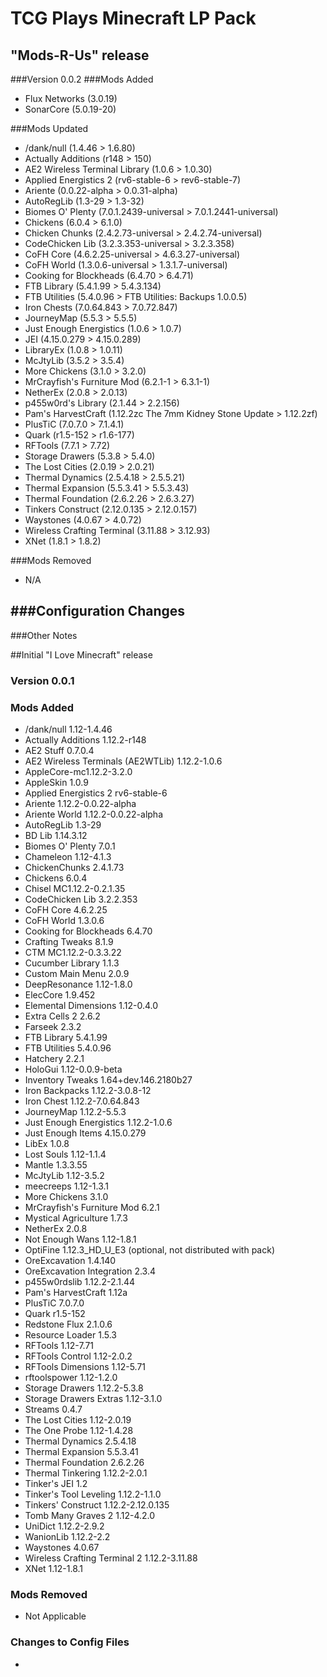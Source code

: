 # TCG Plays Minecraft LP Pack  
## "Mods-R-Us" release  
###Version 0.0.2
###Mods Added
- Flux Networks (3.0.19)  
- SonarCore (5.0.19-20)  

###Mods Updated  
-  /dank/null (1.4.46 > 1.6.80)  
- Actually Additions (r148 > 150)  
- AE2 Wireless Terminal Library (1.0.6 > 1.0.30)  
- Applied Energistics 2 (rv6-stable-6 > rev6-stable-7)  
- Ariente (0.0.22-alpha > 0.0.31-alpha)
- AutoRegLib (1.3-29 > 1.3-32)  
- Biomes O' Plenty (7.0.1.2439-universal > 7.0.1.2441-universal)  
- Chickens (6.0.4 > 6.1.0)
- Chicken Chunks (2.4.2.73-universal > 2.4.2.74-universal)  
- CodeChicken Lib (3.2.3.353-universal > 3.2.3.358)  
- CoFH Core (4.6.2.25-universal > 4.6.3.27-universal)  
- CoFH World (1.3.0.6-universal > 1.3.1.7-universal)  
- Cooking for Blockheads (6.4.70 > 6.4.71)  
- FTB Library (5.4.1.99 > 5.4.3.134)  
- FTB Utilities (5.4.0.96 > FTB Utilities: Backups 1.0.0.5)  
- Iron Chests (7.0.64.843 > 7.0.72.847)  
- JourneyMap (5.5.3 > 5.5.5)  
- Just Enough Energistics (1.0.6 > 1.0.7)  
- JEI (4.15.0.279 > 4.15.0.289)  
- LibraryEx (1.0.8 > 1.0.11)  
- McJtyLib (3.5.2 > 3.5.4)  
- More Chickens (3.1.0 > 3.2.0)  
- MrCrayfish's Furniture Mod (6.2.1-1 > 6.3.1-1)  
- NetherEx (2.0.8 > 2.0.13)  
- p455w0rd's Library (2.1.44 > 2.2.156)  
- Pam's HarvestCraft (1.12.2zc The 7mm Kidney Stone Update > 1.12.2zf)  
- PlusTiC (7.0.7.0 > 7.1.4.1)  
- Quark (r1.5-152 > r1.6-177)  
- RFTools (7.7.1 > 7.72)  
- Storage Drawers (5.3.8 > 5.4.0)  
- The Lost Cities (2.0.19 > 2.0.21)  
- Thermal Dynamics  (2.5.4.18 > 2.5.5.21)  
- Thermal Expansion  (5.5.3.41 > 5.5.3.43)  
- Thermal Foundation  (2.6.2.26 > 2.6.3.27)  
- Tinkers Construct (2.12.0.135 > 2.12.0.157)  
- Waystones (4.0.67 > 4.0.72)  
- Wireless Crafting Terminal (3.11.88 > 3.12.93)  
- XNet (1.8.1 > 1.8.2)  

###Mods Removed  
-  N/A  

###Configuration Changes  
-  

###Other Notes  

##Initial "I Love Minecraft" release
### Version 0.0.1  
### Mods Added  
- /dank/null 1.12-1.4.46  
- Actually Additions 1.12.2-r148  
- AE2 Stuff 0.7.0.4  
- AE2 Wireless Terminals (AE2WTLib) 1.12.2-1.0.6  
- AppleCore-mc1.12.2-3.2.0  
- AppleSkin 1.0.9  
- Applied Energistics 2 rv6-stable-6  
- Ariente 1.12.2-0.0.22-alpha  
- Ariente World 1.12.2-0.0.22-alpha  
- AutoRegLib 1.3-29  
- BD Lib 1.14.3.12  
- Biomes O' Plenty 7.0.1  
- Chameleon 1.12-4.1.3  
- ChickenChunks 2.4.1.73  
- Chickens 6.0.4  
- Chisel MC1.12.2-0.2.1.35  
- CodeChicken Lib 3.2.2.353  
- CoFH Core 4.6.2.25  
- CoFH World 1.3.0.6  
- Cooking for Blockheads 6.4.70  
- Crafting Tweaks 8.1.9  
- CTM MC1.12.2-0.3.3.22  
- Cucumber Library 1.1.3  
- Custom Main Menu 2.0.9  
- DeepResonance 1.12-1.8.0  
- ElecCore 1.9.452  
- Elemental Dimensions 1.12-0.4.0  
- Extra Cells 2 2.6.2  
- Farseek 2.3.2  
- FTB Library 5.4.1.99  
- FTB Utilities 5.4.0.96  
- Hatchery 2.2.1  
- HoloGui 1.12-0.0.9-beta  
- Inventory Tweaks 1.64+dev.146.2180b27  
- Iron Backpacks 1.12.2-3.0.8-12  
- Iron Chest 1.12.2-7.0.64.843  
- JourneyMap 1.12.2-5.5.3  
- Just Enough Energistics 1.12.2-1.0.6  
- Just Enough Items 4.15.0.279  
- LibEx 1.0.8  
- Lost Souls 1.12-1.1.4  
- Mantle 1.3.3.55  
- McJtyLib 1.12-3.5.2  
- meecreeps 1.12-1.3.1  
- More Chickens 3.1.0  
- MrCrayfish's Furniture Mod 6.2.1  
- Mystical Agriculture 1.7.3  
- NetherEx 2.0.8  
- Not Enough Wans 1.12-1.8.1  
- OptiFine 1.12.3_HD_U_E3 (optional, not distributed with pack)  
- OreExcavation 1.4.140  
- OreExcavation Integration 2.3.4  
- p455w0rdslib 1.12.2-2.1.44  
- Pam's HarvestCraft 1.12a  
- PlusTiC 7.0.7.0  
- Quark r1.5-152  
- Redstone Flux 2.1.0.6  
- Resource Loader 1.5.3  
- RFTools 1.12-7.71  
- RFTools Control 1.12-2.0.2  
- RFTools Dimensions 1.12-5.71  
- rftoolspower 1.12-1.2.0  
- Storage Drawers 1.12.2-5.3.8  
- Storage Drawers Extras 1.12-3.1.0  
- Streams 0.4.7  
- The Lost Cities 1.12-2.0.19  
- The One Probe 1.12-1.4.28  
- Thermal Dynamics 2.5.4.18  
- Thermal Expansion 5.5.3.41  
- Thermal Foundation 2.6.2.26  
- Thermal Tinkering 1.12.2-2.0.1  
- Tinker's JEI 1.2  
- Tinker's Tool Leveling 1.12.2-1.1.0  
- Tinkers' Construct 1.12.2-2.12.0.135  
- Tomb Many Graves 2 1.12-4.2.0
- UniDict 1.12.2-2.9.2  
- WanionLib 1.12.2-2.2  
- Waystones 4.0.67  
- Wireless Crafting Terminal 2 1.12.2-3.11.88  
- XNet 1.12-1.8.1  

### Mods Removed  
- Not Applicable  

### Changes to Config Files  
-
